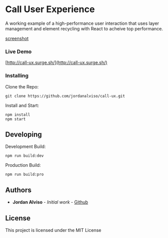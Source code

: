 # Call User Experience

A working example of a high-performance user interaction that uses layer management and element recycling with React to acheive top performance.

[screenshot](https://s3-us-west-2.amazonaws.com/jordanalviso/ux-demo.png)

### Live Demo
[http://call-ux.surge.sh/](http://call-ux.surge.sh/)

### Installing

Clone the Repo:
```
git clone https://github.com/jordanalviso/call-ux.git
```

Install and Start:
```
npm install
npm start
```

## Developing

Development Build:
```
npm run build:dev
```

Production Build:
```
npm run build:pro
```

## Authors

* **Jordan Alviso** - *Initial work* - [Github](https://github.com/jordanalviso)

## License

This project is licensed under the MIT License
